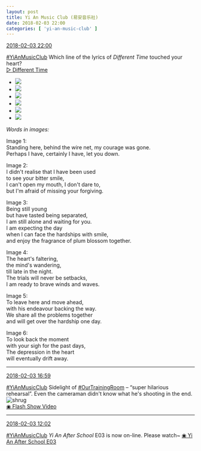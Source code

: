 ```yaml
---
layout: post
title: Yi An Music Club (易安音乐社)
date: 2018-02-03 22:00
categories: [ 'yi-an-music-club' ]
---
```


<div class="weibo-info">
  <a href="https://weibo.com/6094546964/G1s0A8BWx">2018-02-03 22:00</a>
</div>

[#YiAnMusicClub](https://weibo.com/p/100808beae2e3e05b17b64f63ebedca39f19b2/super_index) Which line of the lyrics of *Different Time* touched your heart?  
[▷ Different Time](https://weibo.com/p/10151501_100425171)

<!-- more -->

<ul class="weibo-pic-list-2">
  <li class="weibo-pic">
    <a href="https://wx2.sinaimg.cn/mw690/006Es64Aly1fo3lt9kr8kj30yi0jcn3n.jpg"><img src="https://wx2.sinaimg.cn/thumb150/006Es64Aly1fo3lt9kr8kj30yi0jcn3n.jpg"/></a>
  </li>
  <li class="weibo-pic">
    <a href="https://wx4.sinaimg.cn/mw690/006Es64Aly1fo3lt9wc35j30yi0jctc5.jpg"><img src="https://wx4.sinaimg.cn/thumb150/006Es64Aly1fo3lt9wc35j30yi0jctc5.jpg"/></a>
  </li>
  <li class="weibo-pic">
    <a href="https://wx2.sinaimg.cn/mw690/006Es64Aly1fo3ltabyk4j31yi13o4a2.jpg"><img src="https://wx2.sinaimg.cn/thumb150/006Es64Aly1fo3ltabyk4j31yi13o4a2.jpg"/></a>
  </li>
  <li class="weibo-pic">
    <a href="https://wx2.sinaimg.cn/mw690/006Es64Aly1fo3ltapbpfj30yi0jcafo.jpg"><img src="https://wx2.sinaimg.cn/thumb150/006Es64Aly1fo3ltapbpfj30yi0jcafo.jpg"/></a>
  </li>
  <li class="weibo-pic">
    <a href="https://wx4.sinaimg.cn/mw690/006Es64Aly1fo3ltb6lccj31lf0wcakv.jpg"><img src="https://wx4.sinaimg.cn/thumb150/006Es64Aly1fo3ltb6lccj31lf0wcakv.jpg"/></a>
  </li>
  <li class="weibo-pic">
    <a href="https://wx4.sinaimg.cn/mw690/006Es64Aly1fo3ltbxfh0j30z90ju7be.jpg"><img src="https://wx4.sinaimg.cn/thumb150/006Es64Aly1fo3ltbxfh0j30z90ju7be.jpg"/></a>
  </li>
</ul>

*Words in images:*

Image 1:  
Standing here, behind the wire net, my courage was gone.  
Perhaps I have, certainly I have, let you down.

Image 2:  
I didn't realise that I have been used  
to see your bitter smile,  
I can't open my mouth, I don't dare to,  
but I'm afraid of missing your forgiving.

Image 3:  
Being still young  
but have tasted being separated,  
I am still alone and waiting for you.  
I am expecting the day  
when I can face the hardships with smile,  
and enjoy the fragrance of plum blossom together.

Image 4:  
The heart's faltering,  
the mind's wandering,  
till late in the night.  
The trials will never be setbacks,  
I am ready to brave winds and waves.

Image 5:  
To leave here and move ahead,  
with his endeavour backing the way.  
We share all the problems together  
and will get over the hardship one day.

Image 6:  
To look back the moment  
with your sigh for the past days,  
The depression in the heart  
will eventually drift away.

---

<div class="weibo-info">
  <a href="https://weibo.com/6094546964/G1q2AoZ1u">2018-02-03 16:59</a>
</div>

[#YiAnMusicClub](https://weibo.com/p/100808beae2e3e05b17b64f63ebedca39f19b2/super_index) Sidelight of [#OurTrainingRoom](https://weibo.com/p/100808980da3b9682ac1e47ba4bdf6540b7a03) – “super hilarious rehearsal”. Even the cameraman didn't know what he's shooting in the end. ![shrug](https://img.t.sinajs.cn/t4/appstyle/expression/ext/normal/09/pcmoren_tanshou_org.png)  
[◉ Flash Show Video](http://www.miaopai.com/show/aREnLU5lSHTpEeTNbotCkj7ftSW3Exhx0uy-lQ__.htm)

---

<div class="weibo-info">
  <a href="https://weibo.com/6094546964/G1o69BFEV">2018-02-03 12:02</a>
</div>

[#YiAnMusicClub](https://weibo.com/p/100808beae2e3e05b17b64f63ebedca39f19b2/super_index) *Yi An After School* E03 is now on-line. Please watch~ [◉ Yi An After School E03](https://v.qq.com/x/cover/fnw4e3ggoyx5nhh.html)
